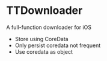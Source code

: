 # TTDownloader
A full-function downloader for iOS 

- Store using CoreData
- Only persist coredata not frequent
- Use coredata as object